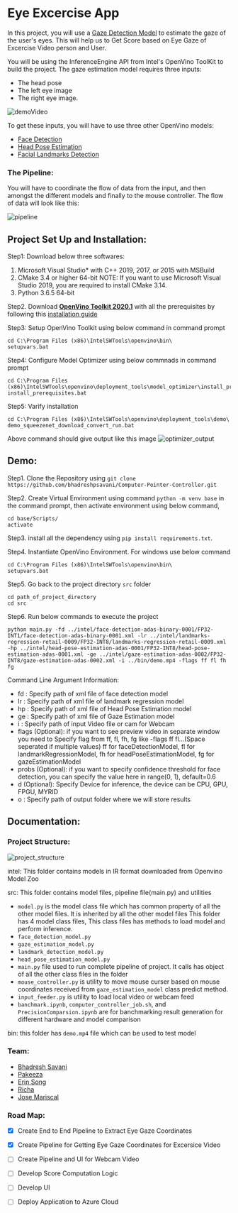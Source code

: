 # Eye Excercise App

In this project, you will use a [Gaze Detection Model](https://docs.openvinotoolkit.org/latest/_models_intel_gaze_estimation_adas_0002_description_gaze_estimation_adas_0002.html) to estimate the gaze of the user's eyes. This will help us to Get Score based on Eye Gaze of Excercise Video person and User.

You will be using the InferenceEngine API from Intel's OpenVino ToolKit to build the project. The gaze estimation model requires three inputs:

* The head pose
* The left eye image
* The right eye image.

![demoVideo](/bin/output_video.gif)

To get these inputs, you will have to use three other OpenVino models:

* [Face Detection](https://docs.openvinotoolkit.org/latest/_models_intel_face_detection_adas_binary_0001_description_face_detection_adas_binary_0001.html)
* [Head Pose Estimation](https://docs.openvinotoolkit.org/latest/_models_intel_head_pose_estimation_adas_0001_description_head_pose_estimation_adas_0001.html)
* [Facial Landmarks Detection](https://docs.openvinotoolkit.org/latest/_models_intel_landmarks_regression_retail_0009_description_landmarks_regression_retail_0009.html)

### The Pipeline:
You will have to coordinate the flow of data from the input, and then amongst the different models and finally to the mouse controller. The flow of data will look like this:

![pipeline](/imgs/pipeline.png)

## Project Set Up and Installation:

Step1: Download below three softwares:
1. Microsoft Visual Studio* with C++ 2019, 2017, or 2015 with MSBuild
2. CMake 3.4 or higher 64-bit
NOTE: If you want to use Microsoft Visual Studio 2019, you are required to install CMake 3.14.
3. Python 3.6.5 64-bit

Step2. Download **[OpenVino Toolkit 2020.1](https://docs.openvinotoolkit.org/latest/index.html)** with all the prerequisites by following this [installation guide](https://docs.openvinotoolkit.org/2020.1/_docs_install_guides_installing_openvino_windows.html)

Step3: Setup OpenVino Toolkit using below command in command prompt
```
cd C:\Program Files (x86)\IntelSWTools\openvino\bin\
setupvars.bat
```

Step4: Configure Model Optimizer using below commnads in command prompt
```
cd C:\Program Files (x86)\IntelSWTools\openvino\deployment_tools\model_optimizer\install_prerequisites
install_prerequisites.bat
```

Step5: Varify installation
```
cd C:\Program Files (x86)\IntelSWTools\openvino\deployment_tools\demo\
demo_squeezenet_download_convert_run.bat
```
Above command should give output like this image
![optimizer_output](/imgs/image_classification_script_output_win.png)


## Demo:

Step1. Clone the Repository using `git clone https://github.com/bhadreshpsavani/Computer-Pointer-Controller.git`

Step2. Create Virtual Environment using command `python -m venv base` in the command prompt, then activate environment using below command,
```
cd base/Scripts/
activate
```

Step3. install all the dependency using `pip install requirements.txt`.

Step4. Instantiate OpenVino Environment. For windows use below command
```
cd C:\Program Files (x86)\IntelSWTools\openvino\bin\
setupvars.bat
```

Step5. Go back to the project directory `src` folder
```
cd path_of_project_directory
cd src
```

Step6. Run below commands to execute the project
```
python main.py -fd ../intel/face-detection-adas-binary-0001/FP32-INT1/face-detection-adas-binary-0001.xml -lr ../intel/landmarks-regression-retail-0009/FP32-INT8/landmarks-regression-retail-0009.xml -hp ../intel/head-pose-estimation-adas-0001/FP32-INT8/head-pose-estimation-adas-0001.xml -ge ../intel/gaze-estimation-adas-0002/FP32-INT8/gaze-estimation-adas-0002.xml -i ../bin/demo.mp4 -flags ff fl fh fg
```
Command Line Argument Information:
- fd : Specify path of xml file of face detection model
- lr : Specify path of xml file of landmark regression model
- hp : Specify path of xml file of Head Pose Estimation model
- ge : Specify path of xml file of Gaze Estimation model
- i : Specify path of input Video file or cam for Webcam
- flags (Optional): if you want to see preview video in separate window you need to Specify flag from ff, fl, fh, fg like -flags ff fl...(Space seperated if multiple values) ff for faceDetectionModel, fl for landmarkRegressionModel, fh for headPoseEstimationModel, fg for gazeEstimationModel
- probs (Optional): if you want to specify confidence threshold for face detection, you can specify the value here in range(0, 1),  default=0.6
- d (Optional): Specify Device for inference, the device can be CPU, GPU, FPGU, MYRID
- o : Specify path of output folder where we will store results
 
## Documentation: 

### Project Structure:

![project_structure](/imgs/project_structure.png)

intel: This folder contains models in IR format downloaded from Openvino Model Zoo

src: This folder contains model files, pipeline file(main.py) and utilities 
* `model.py` is the model class file which has common property of all the other model files. It is inherited by all the other model files 
This folder has 4 model class files, This class files has methods to load model and perform inference.
* `face_detection_model.py`
* `gaze_estimation_model.py`
* `landmark_detection_model.py`
* `head_pose_estimation_model.py`
* `main.py` file used to run complete pipeline of project. It calls has object of all the other class files in the folder
* `mouse_controller.py` is utility to move mouse curser based on mouse coordinates received from  `gaze_estimation_model` class predict method.
* `input_feeder.py` is utility to load local video or webcam feed
* `banchmark.ipynb`, `computer_controller_job.sh`, and `PrecisionComparsion.ipynb` are for banchmarking result generation for different hardware and model comparison

bin: this folder has `demo.mp4` file which can be used to test model

### Team:
* [Bhadresh Savani](https://github.com/bhadreshpsavani)
* [Pakeeza](https://github.com/Hotaru29)
* [Erin Song](https://www.linkedin.com/in/erinsong1/)
* [Richa](https://www.linkedin.com/in/richaphd/)
* [Jose Mariscal](https://github.com/jgmarsm) 

### Road Map:
- [x] Create End to End Pipeline to Extract Eye Gaze Coordinates
- [x] Create Pipeline for Getting Eye Gaze Coordinates for Excersice Video
- [ ] Create Pipeline and UI for Webcam Video
- [ ] Develop Score Computation Logic
- [ ] Develop UI
- [ ] Deploy Application to Azure Cloud

